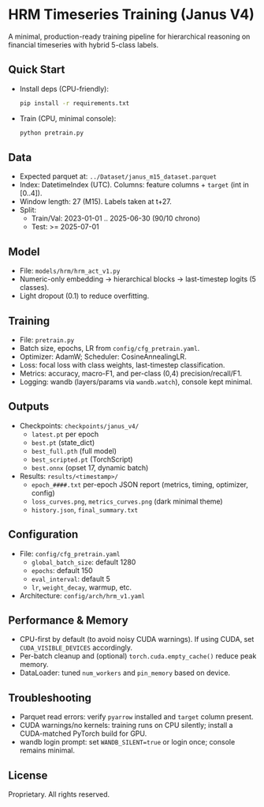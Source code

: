 # HRM Timeseries Training (Janus V4)

A minimal, production-ready training pipeline for hierarchical reasoning on financial timeseries with hybrid 5-class labels.

## Quick Start

- Install deps (CPU-friendly):
  ```bash
  pip install -r requirements.txt
  ```
- Train (CPU, minimal console):
  ```bash
  python pretrain.py
  ```

## Data
- Expected parquet at: `../Dataset/janus_m15_dataset.parquet`
- Index: DatetimeIndex (UTC). Columns: feature columns + `target` (int in [0..4]).
- Window length: 27 (M15). Labels taken at t+27.
- Split:
  - Train/Val: 2023-01-01 .. 2025-06-30 (90/10 chrono)
  - Test:      >= 2025-07-01

## Model
- File: `models/hrm/hrm_act_v1.py`
- Numeric-only embedding → hierarchical blocks → last-timestep logits (5 classes).
- Light dropout (0.1) to reduce overfitting.

## Training
- File: `pretrain.py`
- Batch size, epochs, LR from `config/cfg_pretrain.yaml`.
- Optimizer: AdamW; Scheduler: CosineAnnealingLR.
- Loss: focal loss with class weights, last-timestep classification.
- Metrics: accuracy, macro-F1, and per-class (0,4) precision/recall/F1.
- Logging: wandb (layers/params via `wandb.watch`), console kept minimal.

## Outputs
- Checkpoints: `checkpoints/janus_v4/`
  - `latest.pt` per epoch
  - `best.pt` (state_dict)
  - `best_full.pth` (full model)
  - `best_scripted.pt` (TorchScript)
  - `best.onnx` (opset 17, dynamic batch)
- Results: `results/<timestamp>/`
  - `epoch_####.txt` per-epoch JSON report (metrics, timing, optimizer, config)
  - `loss_curves.png`, `metrics_curves.png` (dark minimal theme)
  - `history.json`, `final_summary.txt`

## Configuration
- File: `config/cfg_pretrain.yaml`
  - `global_batch_size`: default 1280
  - `epochs`: default 150
  - `eval_interval`: default 5
  - `lr`, `weight_decay`, warmup, etc.
- Architecture: `config/arch/hrm_v1.yaml`

## Performance & Memory
- CPU-first by default (to avoid noisy CUDA warnings). If using CUDA, set `CUDA_VISIBLE_DEVICES` accordingly.
- Per-batch cleanup and (optional) `torch.cuda.empty_cache()` reduce peak memory.
- DataLoader: tuned `num_workers` and `pin_memory` based on device.

## Troubleshooting
- Parquet read errors: verify `pyarrow` installed and `target` column present.
- CUDA warnings/no kernels: training runs on CPU silently; install a CUDA-matched PyTorch build for GPU.
- wandb login prompt: set `WANDB_SILENT=true` or login once; console remains minimal.

## License
Proprietary. All rights reserved.
